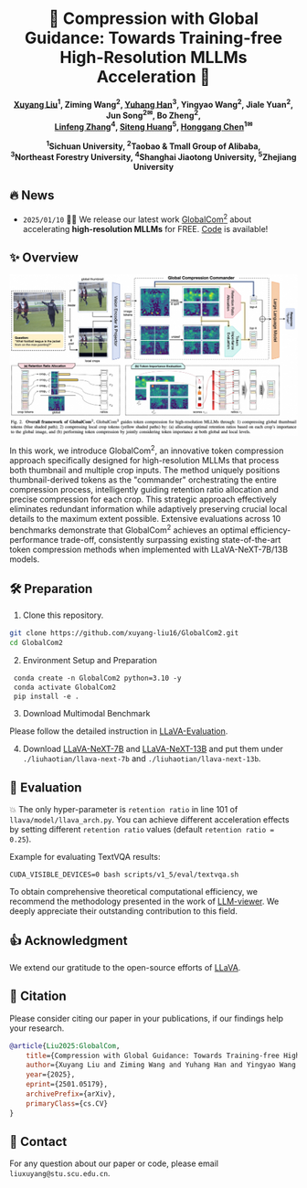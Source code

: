 <div align=center>

<h1> 🔎 Compression with Global Guidance: Towards Training-free High-Resolution MLLMs Acceleration 🚀 </h1>


<h4 align="center"> 

[Xuyang Liu](https://xuyang-liu16.github.io/)<sup>1</sup>,
Ziming Wang<sup>2</sup>,
[Yuhang Han](https://scholar.google.com/citations?user=zggQZNAAAAAJ)<sup>3</sup>,
Yingyao Wang<sup>2</sup>,
Jiale Yuan<sup>2</sup>,
Jun Song<sup>2✉</sup>,
Bo Zheng<sup>2</sup>, <br>
[Linfeng Zhang](http://www.zhanglinfeng.tech/)<sup>4</sup>,
[Siteng Huang](https://kyonhuang.top/)<sup>5</sup>,
[Honggang Chen](https://sites.google.com/view/honggangchen/)<sup>1✉</sup>

<sup>1</sup>Sichuan University, <sup>2</sup>Taobao & Tmall Group of Alibaba, <br>
<sup>3</sup>Northeast Forestry University, <sup>4</sup>Shanghai Jiaotong University, <sup>5</sup>Zhejiang University

</h4>

</div>

## 🔥 News

* `2025/01/10` 🤗🤗 We release our latest work [GlobalCom<sup>2</sup>](https://arxiv.org/abs/2501.05179) about accelerating **high-resolution MLLMs** for FREE. [Code](https://github.com/xuyang-liu16/GlobalCom2) is available!

## ✨ Overview
<p align="center"> <img src="overview.jpg" width="1000" align="center"> </p>

In this work, we introduce GlobalCom<sup>2</sup>, an innovative token compression approach specifically designed for high-resolution MLLMs that process both thumbnail and multiple crop inputs. The method uniquely positions thumbnail-derived tokens as the "commander" orchestrating the entire compression process, intelligently guiding retention ratio allocation and precise compression for each crop. This strategic approach effectively eliminates redundant information while adaptively preserving crucial local details to the maximum extent possible. Extensive evaluations across 10 benchmarks demonstrate that GlobalCom<sup>2</sup> achieves an optimal efficiency-performance trade-off, consistently surpassing existing state-of-the-art token compression methods when implemented with LLaVA-NeXT-7B/13B models.


## 🛠 Preparation

1. Clone this repository.
```bash
git clone https://github.com/xuyang-liu16/GlobalCom2.git
cd GlobalCom2
```

2. Environment Setup and Preparation
```Shell
 conda create -n GlobalCom2 python=3.10 -y
 conda activate GlobalCom2
 pip install -e .
```

3. Download Multimodal Benchmark

Please follow the detailed instruction in [LLaVA-Evaluation](https://github.com/haotian-liu/LLaVA/blob/main/docs/Evaluation.md).

4. Download [LLaVA-NeXT-7B](https://huggingface.co/liuhaotian/llava-v1.6-vicuna-7b) and [LLaVA-NeXT-13B](https://huggingface.co/liuhaotian/llava-v1.6-vicuna-13b) and put them under `./liuhaotian/llava-next-7b` and `./liuhaotian/llava-next-13b`.

## 🚀 Evaluation

💥 The only hyper-parameter is `retention ratio` in line 101 of `llava/model/llava_arch.py`. You can achieve different acceleration effects by setting different `retention ratio` values (default `retention ratio = 0.25`).

Example for evaluating TextVQA results:
```Shell
CUDA_VISIBLE_DEVICES=0 bash scripts/v1_5/eval/textvqa.sh
```

To obtain comprehensive theoretical computational efficiency, we recommend the methodology presented in the work of [LLM-viewer](https://github.com/hahnyuan/LLM-Viewer/). We deeply appreciate their outstanding contribution to this field.

## 👍 Acknowledgment

We extend our gratitude to the open-source efforts of [LLaVA](https://github.com/haotian-liu/LLaVA).

## 📌 Citation

Please consider citing our paper in your publications, if our findings help your research.

```bibtex
@article{Liu2025:GlobalCom,
    title={Compression with Global Guidance: Towards Training-free High-Resolution MLLMs Acceleration}, 
    author={Xuyang Liu and Ziming Wang and Yuhang Han and Yingyao Wang and Jiale Yuan and Jun Song and Bo Zheng and Linfeng Zhang and Siteng Huang and Honggang Chen},
    year={2025},
    eprint={2501.05179},
    archivePrefix={arXiv},
    primaryClass={cs.CV}
}
```

## 📩 Contact
For any question about our paper or code, please email `liuxuyang@stu.scu.edu.cn`.
